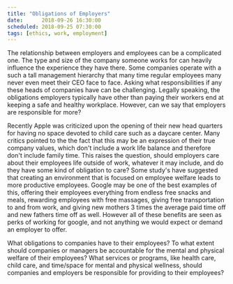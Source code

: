 ```yaml
---
title: "Obligations of Employers"
date:      2018-09-26 16:30:00
scheduled: 2018-09-25 07:30:00
tags: [ethics, work, employment]
---
```

The relationship between employers and employees can be a complicated one. The type and size of the company someone works for can heavily influence the experience they have there. Some companies operate with a such a tall management hierarchy that many time regular employees many never even meet their CEO face to face. Asking what responsibilities if any these heads of companies have can be challenging. Legally speaking, the obligations employers typically have other than paying their workers end at keeping a safe and healthy workplace. However, can we say that employers are responsible for more?

Recently Apple was criticized upon the opening of their new head quarters for having no space devoted to child care such as a daycare center. Many critics pointed to the the fact that this may be an expression of their true company values, which don't include a work life balance and therefore don't include family time. This raises the question, should employers care about their employees life outside of work, whatever it may include, and do they have some kind of obligation to care? Some study's have suggested that creating an environment that is focused on employee welfare leads to more productive employees. Google may be one of the best examples of this, offering their employees everything from endless free snacks and meals, rewarding employees with free massages, giving free transportation to and from work, and giving new mothers 3 times the average paid time off and new fathers time off as well. However all of these benefits are seen as perks of working for google, and not anything we would expect or demand an employer to offer.

What obligations to companies have to their employees? To what extent should companies or managers be accountable for the mental and physical welfare of their employees?  What services or programs, like health care, child care, and time/space for mental and physical wellness, should companies and employers be responsible for providing to their employees?